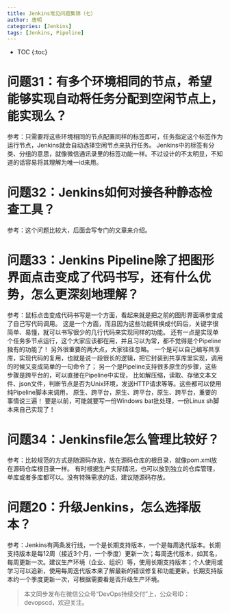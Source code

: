 ```yaml
---
title: Jenkins常见问题集锦（七）
author: 唐明
categories: [Jenkins]
tags: [Jenkins, Pipeline]
---
```

* TOC
{:toc}

# 问题31：有多个环境相同的节点，希望能够实现自动将任务分配到空闲节点上，能实现么？

参考：只需要将这些环境相同的节点配置同样的标签即可，任务指定这个标签作为运行节点，Jenkins就会自动选择空闲节点来执行任务。
Jenkins中的标签有分类、分组的意思，就像微信通讯录里的标签功能一样。不过设计的不太明显，不知道的话容易将其理解为唯一id来用。

# 问题32：Jenkins如何对接各种静态检查工具？

<!--以上为摘要内容-->

参考：这个问题比较大，后面会写专门的文章来介绍。

# 问题33：Jenkins Pipeline除了把图形界面点击变成了代码书写，还有什么优势，怎么更深刻地理解？

参考：鼠标点击变成代码书写是一个方面，看起来就是把之前的图形界面填参变成了自己写代码调用。
这是一个方面，而且因为这些功能转换成代码后，关键字很简单、易懂，就可以书写很少的几行代码来实现同样的功能。
还有一点是实现单个任务多节点运行，这个大家应该都在用，并且习以为常，都不觉得是个Pipeline独有的功能了！
另外很重要的两大点，大家往往忽略。
一个是可以自己编写共享库，实现代码的复用，也就是说一段很长的逻辑，把它封装到共享库里实现，调用的时候又变成简单的一句命令了；
另一个是Pipeline支持很多原生的步骤，这些步骤是跨平台的，可以直接在Pipeline中实现，
比如解压缩，读取、存储文本文件、json文件，判断节点是否为Unix环境，发送HTTP请求等等。这些都可以使用纯Pipeline脚本来调用，
原生、跨平台，原生、跨平台，原生、跨平台，重要的事情说三遍！
要是以前，可能就要写一份Windows bat批处理，一份Linux sh脚本来自己实现了！

# 问题34：Jenkinsfile怎么管理比较好？

参考：比较规范的方式是随源码存放，放在源码仓库的根目录，就像pom.xml放在源码仓库根目录一样。
有时根据生产实际情况，也可以放到独立的仓库管理，单库或者多库都可以。没有特殊需求的话，建议随源码存放。

# 问题20：升级Jenkins，怎么选择版本？

参考：Jenkins有两条发行线，一个是长期支持版本，一个是每周迭代版本。长期支持版本是每12周（接近3个月，一个季度）更新一次；每周迭代版本，如其名，每周更新一次。建议生产环境（企业、组织）等，使用长期支持版本；个人使用或学习可以追新，使用每周迭代版本来了解最新的错误修复和功能更新。长期支持版本约一个季度更新一次，可根据需要看是否升级生产环境。

>本文同步发布在微信公众号“DevOps持续交付”上，公众号ID：devopscd，欢迎关注。